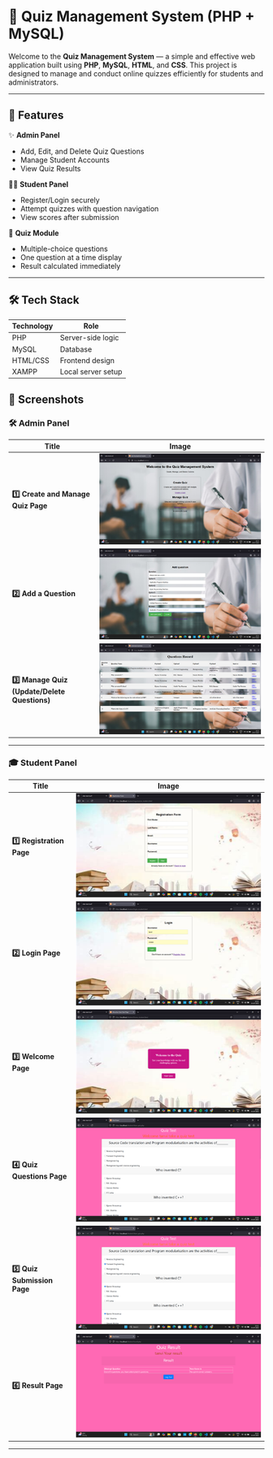 # 🎯 Quiz Management System (PHP + MySQL)

Welcome to the **Quiz Management System** — a simple and effective web application built using **PHP**, **MySQL**, **HTML**, and **CSS**. This project is designed to manage and conduct online quizzes efficiently for students and administrators.

---

## 📌 Features

✨ **Admin Panel**  
- Add, Edit, and Delete Quiz Questions  
- Manage Student Accounts  
- View Quiz Results

👨‍🎓 **Student Panel**  
- Register/Login securely  
- Attempt quizzes with question navigation  
- View scores after submission

🧩 **Quiz Module**  
- Multiple-choice questions  
- One question at a time display  
- Result calculated immediately

---

## 🛠️ Tech Stack

| Technology | Role               |
|------------|--------------------|
| PHP        | Server-side logic  |
| MySQL      | Database            |
| HTML/CSS   | Frontend design     |
| XAMPP      | Local server setup  |

## 📸 Screenshots

### 🛠️ Admin Panel

| Title | Image |
|-------|-------|
| **1️⃣ Create and Manage Quiz Page** | ![](pic1.png) |
| **2️⃣ Add a Question** | ![](pic2.png) |
| **3️⃣ Manage Quiz (Update/Delete Questions)** | ![](pic3.png) |

---

### 🎓 Student Panel

| Title | Image |
|-------|-------|
| **1️⃣ Registration Page** | ![](pic5.png) |
| **2️⃣ Login Page** | ![](pic6.png) |
| **3️⃣ Welcome Page** | ![](pic7.png) |
| **4️⃣ Quiz Questions Page** | ![](pic8.png) |
| **5️⃣ Quiz Submission Page** | ![](pic9.png) |
| **6️⃣ Result Page** | ![](pic10.png) |

---



